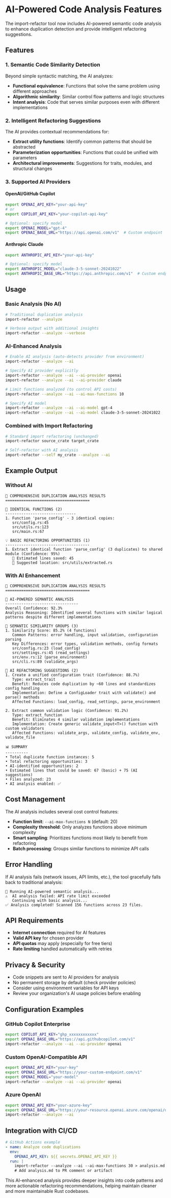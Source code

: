 # AI-Powered Code Analysis Features

The import-refactor tool now includes AI-powered semantic code analysis to enhance duplication detection and provide intelligent refactoring suggestions.

## Features

### 1. Semantic Code Similarity Detection
Beyond simple syntactic matching, the AI analyzes:
- **Functional equivalence**: Functions that solve the same problem using different approaches
- **Algorithmic similarity**: Similar control flow patterns and logic structures  
- **Intent analysis**: Code that serves similar purposes even with different implementations

### 2. Intelligent Refactoring Suggestions
The AI provides contextual recommendations for:
- **Extract utility functions**: Identify common patterns that should be abstracted
- **Parameterization opportunities**: Functions that could be unified with parameters
- **Architectural improvements**: Suggestions for traits, modules, and structural changes

### 3. Supported AI Providers

#### OpenAI/GitHub Copilot
```bash
export OPENAI_API_KEY="your-api-key"
# or
export COPILOT_API_KEY="your-copilot-api-key"

# Optional: specify model
export OPENAI_MODEL="gpt-4"
export OPENAI_BASE_URL="https://api.openai.com/v1"  # Custom endpoint
```

#### Anthropic Claude
```bash
export ANTHROPIC_API_KEY="your-api-key"

# Optional: specify model  
export ANTHROPIC_MODEL="claude-3-5-sonnet-20241022"
export ANTHROPIC_BASE_URL="https://api.anthropic.com/v1"  # Custom endpoint
```

## Usage

### Basic Analysis (No AI)
```bash
# Traditional duplication analysis
import-refactor --analyze

# Verbose output with additional insights
import-refactor --analyze --verbose
```

### AI-Enhanced Analysis
```bash
# Enable AI analysis (auto-detects provider from environment)
import-refactor --analyze --ai

# Specify AI provider explicitly
import-refactor --analyze --ai --ai-provider openai
import-refactor --analyze --ai --ai-provider claude

# Limit functions analyzed (to control API costs)
import-refactor --analyze --ai --ai-max-functions 10

# Specify AI model
import-refactor --analyze --ai --ai-model gpt-4
import-refactor --analyze --ai --ai-model claude-3-5-sonnet-20241022
```

### Combined with Import Refactoring
```bash
# Standard import refactoring (unchanged)
import-refactor source_crate target_crate

# Self-refactor with AI analysis
import-refactor --self my_crate --analyze --ai
```

## Example Output

### Without AI
```
🎯 COMPREHENSIVE DUPLICATION ANALYSIS RESULTS
=====================================

🔄 IDENTICAL FUNCTIONS (2)
-------------------------------
1. Function 'parse_config' - 3 identical copies:
   src/config.rs:45
   src/utils.rs:123  
   src/main.rs:67

💡 BASIC REFACTORING OPPORTUNITIES (1)
-------------------------------------
1. Extract identical function 'parse_config' (3 duplicates) to shared module (Confidence: 95%)
   💾 Estimated lines saved: 45
   📍 Suggested location: src/utils/extracted.rs
```

### With AI Enhancement
```
🎯 COMPREHENSIVE DUPLICATION ANALYSIS RESULTS
=====================================

🤖 AI-POWERED SEMANTIC ANALYSIS
--------------------------------
Overall Confidence: 92.3%
Analysis Reasoning: Identified several functions with similar logical patterns despite different implementations

🧠 SEMANTIC SIMILARITY GROUPS (3)
1. Similarity Score: 85.2% (4 functions)
   Common Patterns: error handling, input validation, configuration parsing
   Key Differences: error types, validation methods, config formats
   src/config.rs:23 (load_config)
   src/settings.rs:45 (read_settings)
   src/env.rs:12 (parse_environment)
   src/cli.rs:89 (validate_args)

🎯 AI REFACTORING SUGGESTIONS (2)
1. Create a unified configuration trait (Confidence: 88.7%)
   Type: extract_trait
   Benefit: Reduces code duplication by ~60 lines and standardizes config handling
   Implementation: Define a ConfigLoader trait with validate() and parse() methods
   Affected Functions: load_config, read_settings, parse_environment

2. Extract common validation logic (Confidence: 91.2%)
   Type: extract_function
   Benefit: Eliminates 4 similar validation implementations
   Implementation: Create generic validate_input<T>() function with custom validators
   Affected Functions: validate_args, validate_config, validate_env, validate_file

📊 SUMMARY
----------
• Total duplicate function instances: 5
• Total refactoring opportunities: 3
• AI-identified opportunities: 2
• Estimated lines that could be saved: 67 (basic) + 75 (AI suggestions)
• Files analyzed: 23
• AI analysis enabled: ✅
```

## Cost Management

The AI analysis includes several cost control features:

- **Function limit**: `--ai-max-functions N` (default: 20)
- **Complexity threshold**: Only analyzes functions above minimum complexity
- **Smart sampling**: Prioritizes functions most likely to benefit from refactoring
- **Batch processing**: Groups similar functions to minimize API calls

## Error Handling

If AI analysis fails (network issues, API limits, etc.), the tool gracefully falls back to traditional analysis:

```
🤖 Running AI-powered semantic analysis...
⚠️  AI analysis failed: API rate limit exceeded
   Continuing with basic analysis...
✅ Analysis completed! Scanned 156 functions across 23 files.
```

## API Requirements

- **Internet connection** required for AI features
- **Valid API key** for chosen provider
- **API quotas** may apply (especially for free tiers)
- **Rate limiting** handled automatically with retries

## Privacy & Security

- Code snippets are sent to AI providers for analysis
- No permanent storage by default (check provider policies)
- Consider using environment variables for API keys
- Review your organization's AI usage policies before enabling

## Configuration Examples

### GitHub Copilot Enterprise
```bash
export COPILOT_API_KEY="ghp_xxxxxxxxxxxx"
export OPENAI_BASE_URL="https://api.githubcopilot.com/v1"
import-refactor --analyze --ai --ai-provider openai
```

### Custom OpenAI-Compatible API
```bash
export OPENAI_API_KEY="your-key"
export OPENAI_BASE_URL="https://your-custom-endpoint.com/v1"
export OPENAI_MODEL="your-model"
import-refactor --analyze --ai --ai-provider openai
```

### Azure OpenAI
```bash
export OPENAI_API_KEY="your-azure-key"
export OPENAI_BASE_URL="https://your-resource.openai.azure.com/openai/deployments/your-deployment/chat/completions?api-version=2023-05-15"
import-refactor --analyze --ai
```

## Integration with CI/CD

```yaml
# GitHub Actions example
- name: Analyze code duplications
  env:
    OPENAI_API_KEY: ${{ secrets.OPENAI_API_KEY }}
  run: |
    import-refactor --analyze --ai --ai-max-functions 30 > analysis.md
    # Add analysis.md to PR comment or artifact
```

This AI-enhanced analysis provides deeper insights into code patterns and more actionable refactoring recommendations, helping maintain cleaner and more maintainable Rust codebases.